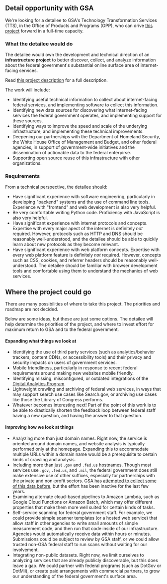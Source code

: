 ## Detail opportunity with GSA

We're looking for a detailee to GSA's Technology Transformation Services (TTS), in the Office of Products and Programs (OPP), who can drive [this project](project.md) forward in a full-time capacity.

### What the detailee would do

The detailee would own the development and technical direction of an **infrastructure project** to better discover, collect, and analyze information about the federal government's substantial online surface area of internet-facing services.

Read [this project description](project.md) for a full description.

The work will include:

* Identifying useful technical information to collect about internet-facing federal services, and implementing software to collect this information.
* Identifying new data sources for discovering what internet-facing services the federal government operates, and implementing support for these sources.
* Identifying ways to improve the speed and scale of the underying infrastructure, and implementing these technical improvements.
* Deepening our partnerships with the Department of Homeland Security, the White House Office of Management and Budget, and other federal agencies, in support of government-wide initiatives and the dissemination of actionable data to the federal enterpirse.
* Supporting open source reuse of this infrastructure with other organizations.

### Requirements

From a technical perspective, the detailee should:

* Have significant experience with software engineering, particularly in developing "backend" systems and the use of command line tools. Experience with "frontend" and web development is also very helpful.
* Be very comfortable writing Python code. Proficiency with JavaScript is also very helpful.
* Have significant experience with internet protocols and concepts. Expertise with every major apect of the internet is definitely _not_ required. However, protocols such as HTTP and DNS should be reasonably well-understood, and the detailee should be able to quickly learn about new protocols as they become relevant.
* Have significant experience with web platform concepts. Expertise with every web platform feature is definitely _not_ required. However, concepts such as CSS, cookies, and referrer headers should be reasonably well-understood. The detailee should be familiar with browser development tools and comfortable using them to understand the mechanics of web services.


## Where the project could go

There are many possibilities of where to take this project. The priorities and roadmap are not decided.

Below are some ideas, but these are just some options. The detailee will help determine the priorities of the project, and where to invest effort for maximum return to GSA and to the federal government.

#### Expanding what things we look at

* Identifying the use of third party services (such as analytics/behavior trackers, content CDNs, or accessibility tools) and their privacy and security impacts on users of government services.
* Mobile friendliness, particularly in response to recent federal requirements around making new websites mobile friendly.
* Identifying missing, misconfigured, or outdated integrations of the [Digital Analytics Program](https://analytics.usa.gov).
* Lightweight crawling and archiving of federal web services, in ways that may support search use cases like Search.gov, or archiving use cases like those the Library of Congress performs.
* Whatever becomes interesting next! Part of the point of this work is to be able to drastically shorten the feedback loop between federal staff having a new question, and having the answer to that question.

#### Improving how we look at things

* Analyzing more than just domain names. Right now, the service is oriented around domain names, and website analysis is typically performed only at the homepage. Expanding this to accommodate multiple URLs within a domain name would be a prerequisite to certain kinds of crawling and analysis.
* Including more than just `.gov` and `.fed.us` hostnames. Though most services use `.gov`, `.fed.us`, and `.mil`, the federal government does still make extensive use of other suffixes, especially for partnerships with the private and non-profit sectors. GSA has [attempted to collect some of this data before](https://github.com/GSA/govt-urls), but the effort has been inactive for the last few years.
* Examining alternate cloud-based pipelines to Amazon Lambda, such as Google Cloud Functions or Amazon Batch, which may offer different properties that make them more well suited for certain kinds of tasks.
* Self-service scanning for federal government staff. For example, we could provide simple scanner templates (or a hosted web service) that allow staff in other agencies to write small amounts of simple measurement code, and then run that code inside of our infrastructure. Agencies would automatically receive data within hours or minutes. Submissions could be subject to review by GSA staff, or we could allow trusted non-GSA federal staff to run scans without waiting for our involvement.
* Integrating non-public datasets. Right now, we limit ourselves to analyzing services that are already publicly discoverable, but this does leave a gap. We could partner with federal programs (such as DotGov or DotMil), or create paid arrangements with commercial partners, to grow our understanding of the federal government's surface area.
